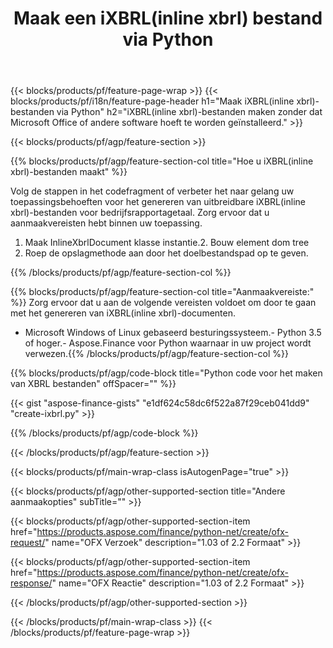 ﻿---
title: Maak een iXBRL(inline xbrl) bestand via Python
description: Voorbeeldcode voor het maken van iXBRL(inline xbrl)-bestanden. Gebruik API voorbeeldcode voor het genereren van batch-iXBRL(inline xbrl)-bestanden binnen Python-gebaseerde applicaties. 
url: /nl/python-net/create/ixbrl/
family: finance
platformtag: python
feature: create
informat: iXBRL
outformat: 
otherformats: 
---
{{< blocks/products/pf/feature-page-wrap >}}
{{< blocks/products/pf/i18n/feature-page-header h1="Maak iXBRL(inline xbrl)-bestanden via Python" h2="iXBRL(inline xbrl)-bestanden maken zonder dat Microsoft Office of andere software hoeft te worden geïnstalleerd." >}}

{{< blocks/products/pf/agp/feature-section >}}

{{% blocks/products/pf/agp/feature-section-col title="Hoe u iXBRL(inline xbrl)-bestanden maakt" %}}

Volg de stappen in het codefragment of verbeter het naar gelang uw toepassingsbehoeften voor het genereren van uitbreidbare iXBRL(inline xbrl)-bestanden voor bedrijfsrapportagetaal. Zorg ervoor dat u aanmaakvereisten hebt binnen uw toepassing.

1. Maak InlineXbrlDocument klasse instantie.2. Bouw element dom tree
3. Roep de opslagmethode aan door het doelbestandspad op te geven.

{{% /blocks/products/pf/agp/feature-section-col %}}

{{% blocks/products/pf/agp/feature-section-col title="Aanmaakvereiste:" %}}
Zorg ervoor dat u aan de volgende vereisten voldoet om door te gaan met het genereren van iXBRL(inline xbrl)-documenten. 
- Microsoft Windows of Linux gebaseerd besturingssysteem.- Python 3.5 of hoger.- Aspose.Finance voor Python waarnaar in uw project wordt verwezen.{{% /blocks/products/pf/agp/feature-section-col %}}

{{% blocks/products/pf/agp/code-block title="Python code voor het maken van XBRL bestanden" offSpacer="" %}}

{{< gist "aspose-finance-gists" "e1df624c58dc6f522a87f29ceb041dd9" "create-ixbrl.py" >}}

{{% /blocks/products/pf/agp/code-block %}}

{{< /blocks/products/pf/agp/feature-section >}}

{{< blocks/products/pf/main-wrap-class isAutogenPage="true" >}}

{{< blocks/products/pf/agp/other-supported-section title="Andere aanmaakopties" subTitle="" >}}

{{< blocks/products/pf/agp/other-supported-section-item href="https://products.aspose.com/finance/python-net/create/ofx-request/" name="OFX Verzoek" description="1.03 of 2.2 Formaat" >}}

{{< blocks/products/pf/agp/other-supported-section-item href="https://products.aspose.com/finance/python-net/create/ofx-response/" name="OFX Reactie" description="1.03 of 2.2 Formaat" >}}

{{< /blocks/products/pf/agp/other-supported-section >}}

{{< /blocks/products/pf/main-wrap-class >}}
{{< /blocks/products/pf/feature-page-wrap >}}